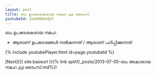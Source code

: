 ```yaml
---
layout: post
title: ഓം ഉപദേശകരായ നമഹ ൧൧ ടൈംസ്
youtubeId: GxkKKB4ndpY
---
```

 
 
 ഓം ഉപദേശകരായ നമഹ 
 
 -  ആരാണ് ഉപദേശങ്ങൾ നൽകുന്നത് / ആരാണ് പഠിപ്പിക്കുന്നത് 
 
  
 
  
 
 
 
 
 
 


{% include youtubePlayer.html id=page.youtubeId %}
 
[Next]({{ site.baseurl }}{% link  split1/_posts/2013-07-05-ഓം അകാരായ നമഹ ൧൧ ടൈംസ്.md%})
 
